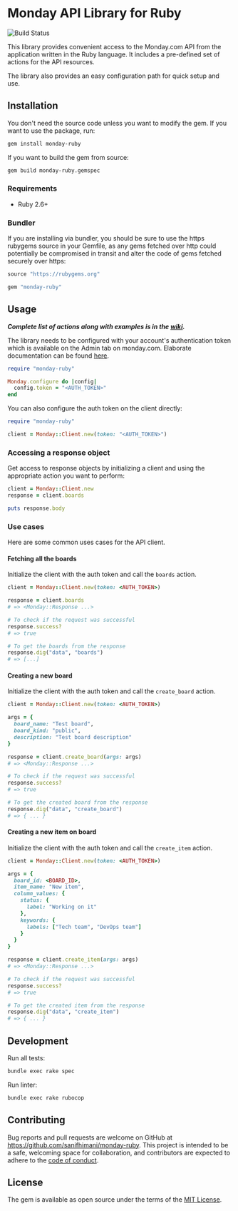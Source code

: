 # Monday API Library for Ruby

![Build Status](https://github.com/sanifhimani/monday-ruby/actions/workflows/ci.yml/badge.svg)

This library provides convenient access to the Monday.com API from the application written in the Ruby language. It includes a pre-defined set of actions for the API resources.

The library also provides an easy configuration path for quick setup and use.

## Installation

You don't need the source code unless you want to modify the gem. If you want to use the package, run:

```sh
gem install monday-ruby
```

If you want to build the gem from source:

```sh
gem build monday-ruby.gemspec
```

### Requirements

* Ruby 2.6+

### Bundler

If you are installing via bundler, you should be sure to use the https rubygems source in your Gemfile, as any gems fetched over http could potentially be compromised in transit and alter the code of gems fetched securely over https:

```ruby
source "https://rubygems.org"

gem "monday-ruby"
```

## Usage

***Complete list of actions along with examples is in the [wiki](https://github.com/sanifhimani/monday-ruby/wiki).***

The library needs to be configured with your account's authentication token which is available on the Admin tab on monday.com. Elaborate documentation can be found [here](https://developer.monday.com/api-reference/docs/authentication).

```ruby
require "monday-ruby"

Monday.configure do |config|
  config.token = "<AUTH_TOKEN>"
end
```

You can also configure the auth token on the client directly:

```ruby
require "monday-ruby"

client = Monday::Client.new(token: "<AUTH_TOKEN>")
```

### Accessing a response object

Get access to response objects by initializing a client and using the appropriate action you want to perform:

```ruby
client = Monday::Client.new
response = client.boards

puts response.body
```

### Use cases

Here are some common uses cases for the API client.

#### Fetching all the boards

Initialize the client with the auth token and call the `boards` action.

```ruby
client = Monday::Client.new(token: <AUTH_TOKEN>)

response = client.boards
# => <Monday::Response ...>

# To check if the request was successful
response.success?
# => true

# To get the boards from the response
response.dig("data", "boards")
# => [...]
```

#### Creating a new board

Initialize the client with the auth token and call the `create_board` action.

```ruby
client = Monday::Client.new(token: <AUTH_TOKEN>)

args = {
  board_name: "Test board",
  board_kind: "public",
  description: "Test board description"
}

response = client.create_board(args: args)
# => <Monday::Response ...>

# To check if the request was successful
response.success?
# => true

# To get the created board from the response
response.dig("data", "create_board")
# => { ... }
```

#### Creating a new item on board

Initialize the client with the auth token and call the `create_item` action.

```ruby
client = Monday::Client.new(token: <AUTH_TOKEN>)

args = {
  board_id: <BOARD_ID>,
  item_name: "New item",
  column_values: {
    status: {
      label: "Working on it"
    },
    keywords: {
      labels: ["Tech team", "DevOps team"]
    }
  }
}

response = client.create_item(args: args)
# => <Monday::Response ...>

# To check if the request was successful
response.success?
# => true

# To get the created item from the response
response.dig("data", "create_item")
# => { ... }
```

## Development

Run all tests:

```sh
bundle exec rake spec
```

Run linter:

```sh
bundle exec rake rubocop
```

## Contributing

Bug reports and pull requests are welcome on GitHub at https://github.com/sanifhimani/monday-ruby. This project is intended to be a safe, welcoming space for collaboration, and contributors are expected to adhere to the [code of conduct](https://github.com/sanifhimani/monday-ruby/blob/main/CODE_OF_CONDUCT.md).

## License

The gem is available as open source under the terms of the [MIT License](https://opensource.org/licenses/MIT).
